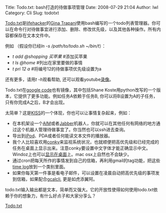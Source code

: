Title: Todo.txt: bash打造的待做事项管理
Date: 2008-07-29 21:04
Author: lwl
Category: Cli
Slug: todotxt

[Todo.txt](http://todotxt.com/)是[lifehacker](http://www.lifehacker.com)的[Gina
Trapani](http://www.ginatrapani.org/)使用bash编写的一个todo列表管理器。你可以在命令行对待做事宜进行添加、删除、修改优先级，以及其他各种操作。所有内容都保存在文本文件中。

例如 （假设你已经*ln -s /path/to/todo.sh ~/bin/t*）：

-   *t add @shopping 买苹果* <span style="#999999;"><span
    style="#999999;">#添加买苹果</span></span>
-   *t ls @home* <span style="#999999;"><span
    style="#999999;">#列出在家里要做的事情</span></span>
-   *t pri 12 a* <span style="#999999;"><span
    style="#999999;">#将编号12的待做事项优先级设置为a</span></span>

还有更多，请用*t -h*观看帮助,
还可以观看youtube[录像](http://lifehacker.com/software/todo%27txt/todotxt-in-action-183429.php)。

Todo.txt在[google
code](http://code.google.com/p/todotxt/)也有镜像，其中包括Shane
Koste用python改写的一个版本，它提供了更多功能。例如任务A依赖于任务B,
你可以将B设置为A的子任务，只有你完成A之后，B才会出现。

太简单？这是[KISS](http://en.wikipedia.org/wiki/KISS_principle)的一个体现，你也可以让事情复杂起来，例如：

-   在本机架设一个[AIM](http://todotxt.com/library/todobot.pl/)或者[Jabber](http://todotxt.com/library/todo_jabber_bot/)机器人，你就可以在其他任何有网络的地方通过这个机器人管理待做事宜了。你当然也可以ssh进去查询。
-   导出到[iPod](http://groups.yahoo.com/group/todotxt/message/108)、PDA或者任何能读文本文件的播放器。
-   我个人比较喜欢用[conky](http://conky.sourceforge.net/)来监视系统状况，也就顺便把高优先级和已经完成的任务在桌面上显示出来。注意conky要设置中文字体才能正确显示中文。Windoz上也可以[显示在桌面](http://lifehacker.com/398997/todo-embeds-the-contents-of-todotxt-onto-your-desktop)上。mac
    osx上自然也不会缺少。
-   通过cron把每天所作的事情发到自己的信箱，再利用gmail的tag功能，把这些[time
    log](http://www.gtdlife.cn/2008/834/download-software-of-time-log/)放到一个类别里面。
-   如果你每天第一件事是看电子邮件，可以设置在凌晨自动把高优先级的事项发到信箱，如果配合[gcalcli](http://code.google.com/p/gcalcli/),
    更是如虎添翼阿。

todo.txt输入输出都是文本，简单而又强大。它的开放性使得如何使用todo.txt依赖于你的想象力，有什么好点子和大家分享么？

[Todo.txt](http://todotxt.com/)
